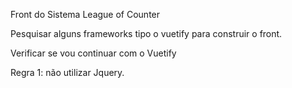 Front do Sistema League of Counter

Pesquisar alguns frameworks tipo o vuetify para construir o front. 

Verificar se vou continuar com o Vuetify

Regra 1: não utilizar Jquery.
